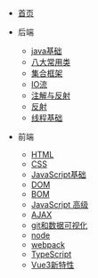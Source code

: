 
<!-- _navbar.md -->
* [首页](https://doc.luomoe.com/)

* 后端

  * [java基础](https://doc.luomoe.com/java/basis/)
  * [八大常用类](https://doc.luomoe.com/java/commonlyClass)
  * [集合框架](https://doc.luomoe.com/java/CF/)
  * [IO流](https://doc.luomoe.com/java/io/)
  * [注解与反射](https://doc.luomoe.com/java/annotations/)
  * [反射](https://doc.luomoe.com/java/reflection/)
  * [线程基础](https://doc.luomoe.com/java/thread/)

* 前端
  * [HTML](https://developer.mozilla.org/zh-CN/docs/Web/HTML)
  * [CSS](https://doc.luomoe.com/webFront/css/)
  * [JavaScript基础](https://doc.luomoe.com/webFront/javascript/)
  * [DOM](https://doc.luomoe.com/webFront/dom/)
  * [BOM](https://doc.luomoe.com/webFront/bom/)
  * [JavaScript 高级](https://doc.luomoe.com/webFront/js-plus/)
  * [AJAX](https://doc.luomoe.com/webFront/ajax/)
  * [git和数据可视化](https://doc.luomoe.com/webFront/git-other/)
  * [node](https://doc.luomoe.com/webFront/node/)
  * [webpack](https://doc.luomoe.com/webFront/webpack/)
  * [TypeScript](https://doc.luomoe.com/webFront/ts/)
  * [Vue3新特性](https://doc.luomoe.com/webFront/vue3_1/)